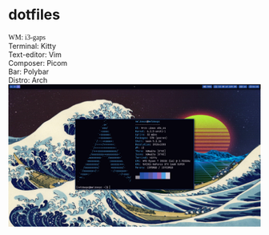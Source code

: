 # dotfiles
<span style="font-family: 'JetBrains Mono Medium'">WM: i3-gaps</span> <br>
Terminal: Kitty <br>
Text-editor: Vim <br>
Composer: Picom <br>
Bar: Polybar <br>
Distro: Arch <br>
![alt text](https://github.com/Illuminate23/dotfiles/blob/main/screen.png)
